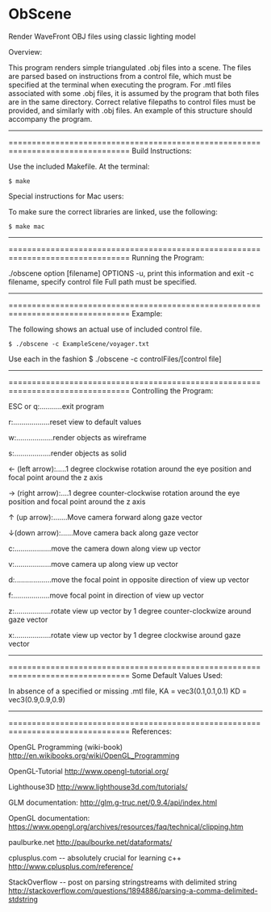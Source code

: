 # ObScene
Render WaveFront OBJ files using classic lighting model

Overview:

This program renders simple triangulated .obj files into a scene.
The files are parsed based on instructions from a control file,
which must be specified at the terminal when executing the program. For .mtl
files associated with some .obj files, it is assumed by the program that both
files are in the same directory. Correct relative filepaths to control files
must be provided, and similarly with .obj files. An example of this structure
should accompany the program.

--------------------------------------------------------------------------------
================================================================================
Build Instructions:

Use the included Makefile. At the terminal:

    $ make

Special instructions for Mac users:

To make sure the correct libraries are linked, use the following:

    $ make mac
--------------------------------------------------------------------------------
================================================================================
Running the Program:

./obscene option [filename]
     OPTIONS
     -u,                print this information and exit
     -c filename,       specify control file
           Full path must be specified.

--------------------------------------------------------------------------------
================================================================================
Example:

The following shows an actual use of included control file.

    $ ./obscene -c ExampleScene/voyager.txt

Use each in the fashion
    $ ./obscene -c controlFiles/[control file]

--------------------------------------------------------------------------------
================================================================================
Controlling the Program:


ESC or q:...........exit program

r:..................reset view to default values

w:..................render objects as wireframe

s:..................render objects as solid

← (left arrow):.....1 degree clockwise rotation around the eye position
                    and focal point around the z axis

→ (right arrow):....1 degree counter-clockwise rotation around the eye position
                    and focal point around the z axis

↑ (up arrow):.......Move camera forward along gaze vector

↓(down arrow):......Move camera back along gaze vector

c:..................move the camera down along view up vector

v:..................move camera up along view up vector

d:..................move the focal point in opposite direction of view up vector

f:..................move focal point in direction of view up vector

z:..................rotate view up vector by 1 degree counter-clockwize around
                    gaze vector

x:..................rotate view up vector by 1 degree clockwise around gaze
                    vector

--------------------------------------------------------------------------------
================================================================================
Some Default Values Used:

In absence of a specified or missing .mtl file,
KA = vec3(0.1,0.1,0.1)
KD = vec3(0.9,0.9,0.9)

--------------------------------------------------------------------------------
================================================================================
References:

OpenGL Programming (wiki-book)
http://en.wikibooks.org/wiki/OpenGL_Programming

OpenGL-Tutorial
http://www.opengl-tutorial.org/

Lighthouse3D
http://www.lighthouse3d.com/tutorials/

GLM documentation:
http://glm.g-truc.net/0.9.4/api/index.html

OpenGL documentation:
https://www.opengl.org/archives/resources/faq/technical/clipping.htm

paulburke.net
http://paulbourke.net/dataformats/

cplusplus.com -- absolutely crucial for learning c++
http://www.cplusplus.com/reference/

StackOverflow -- post on parsing stringstreams with delimited string
http://stackoverflow.com/questions/1894886/parsing-a-comma-delimited-stdstring
